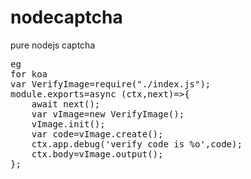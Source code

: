 # nodecaptcha
pure nodejs captcha
<pre>
eg
for koa 
var VerifyImage=require("./index.js");
module.exports=async (ctx,next)=>{
    await next();
    var vImage=new VerifyImage();
    vImage.init();
    var code=vImage.create();
    ctx.app.debug('verify code is %o',code);
    ctx.body=vImage.output();
};
</pre>
